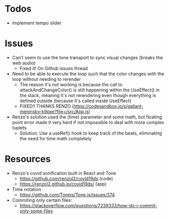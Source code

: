 # Todos
- Implement tempo slider


# Issues
- Can't seem to use the tone transport to sync visual changes (breaks the web audio)
  - Fixed it! On Github issues thread
- Need to be able to execute the loop such that the color changes with the loop without needing to rerender
  - The reason it's not working is because the call to attackAndChangeColor() is still happening within the UseEffect() in the stack, meaning it's not rerendering even though everything is defined outside (because it's called inside UseEffect)
  - FIXED!! THANKS RENZO (https://codesandbox.io/s/gallant-meninsky-k9pxe?file=/src/App.js)
- Renzo's solution used the (time) parameter and some math, but floating point error made it very hard if not impossible to deal with more complex tuplets
  - Solution: Use a useRef() hook to keep track of the beats, eliminating the need for time math completely


# Resources
- Renzo's covid sonification built in React and Tone
  - https://github.com/renzol2/covid19ds (code)
  - https://renzol2.github.io/covid19ds/ (app)
- Time notation
  - https://github.com/Tonejs/Tone.js/issues/374
- Commiting only certain files:
  - https://stackoverflow.com/questions/7239333/how-do-i-commit-only-some-files